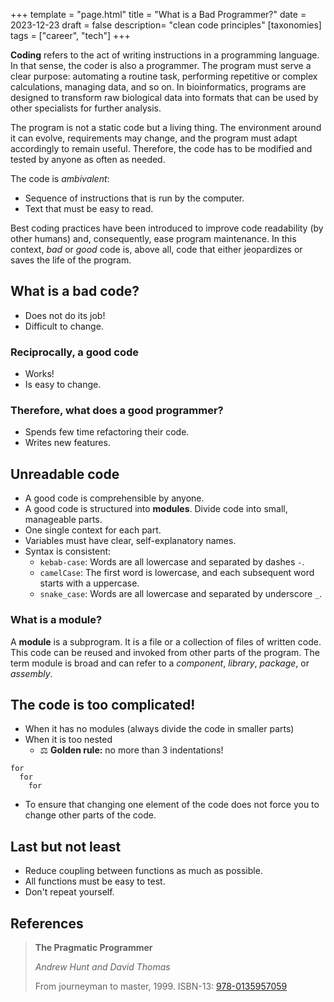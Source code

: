 +++
template = "page.html"
title = "What is a Bad Programmer?"
date =  2023-12-23
draft = false
description= "clean code principles"
[taxonomies]
tags = ["career", "tech"]
+++

**Coding** refers to the act of writing instructions in a programming language. In that sense, the coder is also a programmer. The program must serve a clear purpose: automating a routine task, performing repetitive or complex calculations, managing data, and so on. In bioinformatics, programs are designed to transform raw biological data into formats that can be used by other specialists for further analysis.
<!-- more -->
The program is not a static code but a living thing. The environment around it can evolve, requirements may change, and the program must adapt accordingly to remain useful. Therefore, the code has to be modified and tested by anyone as often as needed.

The code is *ambivalent*:
* Sequence of instructions that is run by the computer.
* Text that must be easy to read.

Best coding practices have been introduced to improve code readability (by other humans) and, consequently, ease program maintenance. In this context, *bad* or *good* code is, above all, code that either jeopardizes or saves the life of the program.

## What is a bad code?

* Does not do its job!
* Difficult to change.

### Reciprocally, a good code

* Works!
* Is easy to change.

### Therefore, what does a good programmer?

* Spends few time refactoring their code.
* Writes new features.

## Unreadable code

* A good code is comprehensible by anyone.
* A good code is structured into **modules**. Divide code into small, manageable parts.
* One single context for each part.
* Variables must have clear, self-explanatory names.
* Syntax is consistent:
  * `kebab-case`: Words are all lowercase and separated by dashes `-`.
  * `camelCase`: The first word is lowercase, and each subsequent word starts with a uppercase.
  * `snake_case`: Words are all lowercase and separated by underscore `_`.


<div class = "encart_inside_article">

### What is a module?

A **module** is a subprogram. It is a file or a collection of files of written code. This code can be reused and invoked from other parts of the program. The term module is broad and can refer to a *component*, *library*, *package*, or *assembly*.

</div>

## The code is too complicated!

* When it has no modules (always divide the code in smaller parts)
* When it is too nested
  * :balance_scale: **Golden rule:** no more than 3 indentations!
```
for
  for
    for
```
* To ensure that changing one element of the code does not force you to change other parts of the code.



## Last but not least

* Reduce coupling between functions as much as possible.
* All functions must be easy to test.
* Don't repeat yourself.


## References

> **The Pragmatic Programmer**
>
> *Andrew Hunt and David Thomas*
>
> From journeyman to master, 1999. ISBN-13: [978-0135957059](https://openlibrary.org/isbn/978-0135957059)

